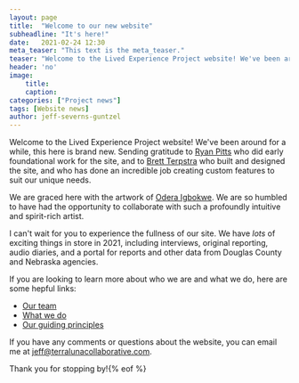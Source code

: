 ```yaml
---
layout: page
title:  "Welcome to our new website"
subheadline: "It's here!"
date:   2021-02-24 12:30
meta_teaser: "This text is the meta_teaser."
teaser: "Welcome to the Lived Experience Project website! We've been around for awhile, but this way to connect with us and our work is brand new."
header: 'no'
image:
    title: 
    caption: 
categories: ["Project news"]
tags: [Website news]
author: jeff-severns-guntzel
---
```


Welcome to the Lived Experience Project website! We've been around for a while, this here is brand new. Sending gratitude to [Ryan Pitts](https://twitter.com/ryanpitts?lang=en) who did early foundational work for the site, and to [Brett Terpstra](https://brettterpstra.com) who built and designed the site, and who has done an incredible job creating custom features to suit our unique needs.

We are graced here with the artwork of [Odera Igbokwe](https://www.odera.net/). We are so humbled to have had the opportunity to collaborate with such a profoundly intuitive and spirit-rich artist.

I can't wait for you to experience the fullness of our site. We have *lots* of exciting things in store in 2021, including interviews, original reporting, audio diaries, and a portal for reports and other data from Douglas County and Nebraska agencies.

If you are looking to learn more about who we are and what we do, here are some hepful links:

- [Our team](/team/)
- [What we do](/about-lex-project/)
- [Our guiding principles](/guiding-principles/)


If you have any comments or questions about the website, you can email me at [jeff@terralunacollaborative.com](mailto:jeff@terralunacollaborative.com). 

Thank you for stopping by!{% eof %}